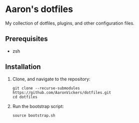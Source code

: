 # Aaron's dotfiles

My collection of dotfiles, plugins, and other configuration files.

## Prerequisites

- zsh

## Installation

1. Clone, and navigate to the repository:

   ```
   git clone --recurse-submodules https://github.com/AaronVickers/dotfiles.git
   cd dotfiles
   ```

2. Run the bootstrap script:

   ```
   source bootstrap.sh
   ```
